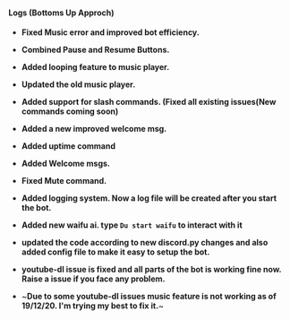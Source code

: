 <h4> Logs (Bottoms Up Approch)</h4>

- **Fixed Music error and improved bot efficiency.**

- **Combined Pause and Resume Buttons.**

- **Added looping feature to music player.**

- **Updated the old music player.**

- **Added support for slash commands. (Fixed all existing issues(New commands coming soon)**

- **Added a new improved welcome msg.**

- **Added uptime command**

- **Added Welcome msgs.**
 
 - **Fixed Mute command.**
 
 - **Added logging system. Now a log file will be created after you start the bot.**

 - **Added new waifu ai. type ```Du start waifu``` to interact with it**

 - **updated the code according to new discord.py changes and also added config file to make it easy to setup the bot.**

 - **youtube-dl issue is fixed and all parts of the bot is working fine now. Raise a issue if you face any problem.**

 - ~**Due to some youtube-dl issues music feature is not working as of 19/12/20. I'm trying my best to fix it.**~

